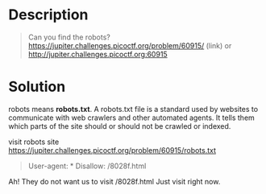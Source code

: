 # Description
> Can you find the robots? https://jupiter.challenges.picoctf.org/problem/60915/ (link) or http://jupiter.challenges.picoctf.org:60915

# Solution
robots means **robots.txt**. 
A robots.txt file is a standard used by websites to communicate with web crawlers and other automated agents. It tells them which parts of the site should or should not be crawled or indexed.

visit robots site
https://jupiter.challenges.picoctf.org/problem/60915/robots.txt

>User-agent: *
Disallow: /8028f.html

Ah! They do not want us to visit /8028f.html
Just visit right now.
